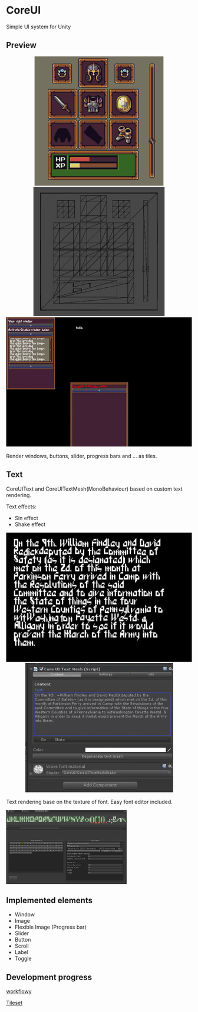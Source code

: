 # CoreUI
Simple UI system for Unity

## Preview
<p align="center">
  <img src="./Preview/Result.png" Height="350"/>
  <img src="./Preview/Raw.png" Height="350"/>
  <img src="./Preview/ResultGif.gif" Height="350"/>
</p>

Render windows, buttons, slider, progress bars and ... as tiles.

## Text
CoreUIText and CoreUITextMesh(MonoBehaviour) based on custom text rendering.

Text effects:
- Sin effect
- Shake effect
<p align="center">
  <img src="./Preview/TextEffect.gif" Height="350"/>
  <img src="./Preview/TextMeshEditor.gif" Height="350"/>
</p>
Text rendering base on the texture of font. Easy font editor included.
<p align="left">
  <img src="./Preview/FontEditor.png" Height="200"/>
</p>

## Implemented elements
- Window
- Image
- Flexible Image (Progress bar)
- Slider
- Button
- Scroll
- Label
- Toggle

## Development progress
[workflowy](https://workflowy.com/s/HwM7.cApHYq98eb)

[Tileset](http://pixeljoint.com/pixelart/73768.htm)

